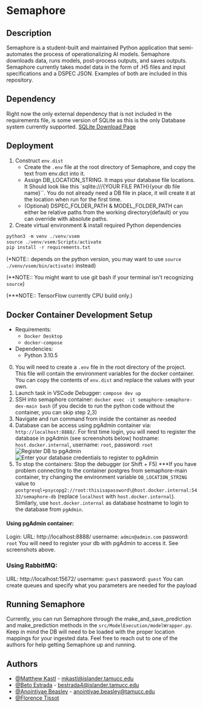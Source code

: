 # Semaphore

## Description

Semaphore is a student-built and maintained Python application that semi-automates the process of operationalizing AI models. Semaphore downloads data, runs models, post-process outputs, and saves outputs. Semaphore currently takes model data in the form of .H5 files and input specifications and a DSPEC JSON. Examples of both are included in this repository.

## Dependency
Right now the only external dependency that is not included in the requirements file, is some version of SQLite as this is the only Database system currently supported.
[SQLite Download Page](https://www.sqlite.org/download.html)
    
## Deployment

1. Construct `env.dist`    
    - Create the `.env` file at the root directory of Semaphore, and copy the text from env.dict into it.
    - Assign DB_LOCATION_STRING. It maps your database file locations. It Should look like this `sqlite:///{YOUR FILE PATH}{your db file name}``. You do not already need a DB file in place, it will create it at the location when run for the first time.
    - (Optional) DSPEC_FOLDER_PATH & MODEL_FOLDER_PATH can either be relative paths from the working directory(default) or you can override with absolute paths.
2. Create virtual environment & install required Python dependencies
```python
python3 -m venv ./venv/vsem
source ./venv/vsem/Scripts/activate
pip install -r requirements.txt
```
(*NOTE:: depends on the python version, you may want to use `source ./venv/vsem/bin/activate)` instead)

(**NOTE:: You might want to use git bash if your terminal isn't recognizing `source`)

(***NOTE:: TensorFlow currently CPU build only.)

## Docker Container Development Setup
- Requirements:
  - `Docker Desktop`
  - `docker-compose`
- Dependencies:
  - Python 3.10.5

0. You will need to create a `.env` file in the root directory of the project. This file will contain the environment variables for the docker container. You can copy the contents of `env.dist` and replace the values with your own.
1. Launch task in VSCode Debugger: `compose dev up`
2. SSH into semaphore container: `docker exec -it semaphore-semaphore-dev-main bash` (if you decide to run the python code without the container, you can skip step 2,3)
3. Navigate and run command from inside the container as needed
4. Database can be access using pgAdmin container via: `http://localhost:8888/`. For first time login, you will need to register the database in pgAdmin (see screenshots below)
 hostname: `host.docker.internal`, username: `root`, password: `root`
 ![Register DB to pgAdmin](https://user-images.githubusercontent.com/7061990/268778360-2b92cdc0-19dd-48ae-853c-c52876f747d3.png)
 ![Enter your database credentials to register to pgAdmin](https://user-images.githubusercontent.com/7061990/268778380-36b907c7-da08-4ba8-a232-0c7646dfbb82.png)
5. To stop the containers: Stop the debugger (or Shift + F5)
***If you have problem connecting to the container postgres from semaphore-main container, try changing the environment variable `DB_LOCATION_STRING` value to `postgresql+psycopg2://root:thisisapassword\@host.docker.internal:5432/semaphore-db` (replace `localhost` with `host.docker.internal`). Similarly, use `host.docker.internal` as database hostname to login to the database from `pgAdmin`.

#### Using pgAdmin container:
Login:
URL: http://localhost:8888/
username: `admin@admin.com`
password: `root`
You will need to register your db with pgAdmin to access it. See screenshots above.

### Using RabbitMQ:
URL: http://localhost:15672/
username: `guest`
password: `guest`
You can create queues and specify what you parameters are needed for the payload

## Running Semaphore
Currently, you can run Semaphore through the make_and_save_prediction and make_prediction methods in the `src/ModelExecution/modelWrapper.py`. Keep in mind the DB will need to be loaded with the proper location mappings for your ingested data. Feel free to reach out to one of the authors for help getting Semaphore up and running.

## Authors
* [@Matthew Kastl](https://github.com/matdenkas) - mkastl@islander.tamucc.edu
* [@Beto Estrada](https://github.com/bestrada33) - bestrada4@islander.tamucc.edu
* [@Anointiyae Beasley](https://github.com/abeasley1722) - anointiyae.beasley@tamucc.edu
* [@Florence Tissot](https://github.com/ccftissot)

